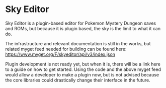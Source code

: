 # Sky Editor #

Sky Editor is a plugin-based editor for Pokemon Mystery Dungeon saves and ROMs, but because it is plugin based, the sky is the limit to what it can do.

The infrastructure and relevant documentation is still in the works, but related myget feed needed for building can be found here: https://www.myget.org/F/skyeditor/api/v3/index.json

Plugin development is not ready yet, but when it is, there will be a link here to a guide on how to get started.  Using the code and the above myget feed would allow a developer to make a plugin now, but is not advised because the core libraries could drastically change their interface in the future.